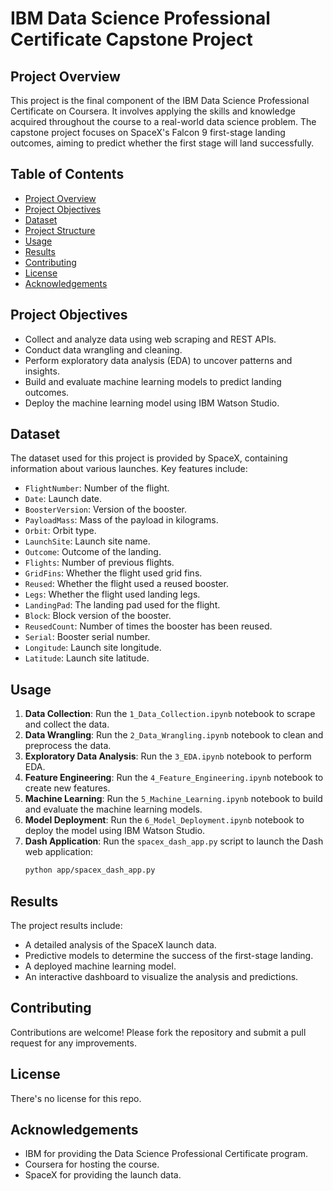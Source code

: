 # IBM Data Science Professional Certificate Capstone Project

## Project Overview

This project is the final component of the IBM Data Science Professional Certificate on Coursera. It involves applying the skills and knowledge acquired throughout the course to a real-world data science problem. The capstone project focuses on SpaceX's Falcon 9 first-stage landing outcomes, aiming to predict whether the first stage will land successfully.

## Table of Contents

- [Project Overview](#project-overview)
- [Project Objectives](#project-objectives)
- [Dataset](#dataset)
- [Project Structure](#project-structure)
- [Usage](#usage)
- [Results](#results)
- [Contributing](#contributing)
- [License](#license)
- [Acknowledgements](#acknowledgements)

## Project Objectives

- Collect and analyze data using web scraping and REST APIs.
- Conduct data wrangling and cleaning.
- Perform exploratory data analysis (EDA) to uncover patterns and insights.
- Build and evaluate machine learning models to predict landing outcomes.
- Deploy the machine learning model using IBM Watson Studio.

## Dataset

The dataset used for this project is provided by SpaceX, containing information about various launches. Key features include:

- `FlightNumber`: Number of the flight.
- `Date`: Launch date.
- `BoosterVersion`: Version of the booster.
- `PayloadMass`: Mass of the payload in kilograms.
- `Orbit`: Orbit type.
- `LaunchSite`: Launch site name.
- `Outcome`: Outcome of the landing.
- `Flights`: Number of previous flights.
- `GridFins`: Whether the flight used grid fins.
- `Reused`: Whether the flight used a reused booster.
- `Legs`: Whether the flight used landing legs.
- `LandingPad`: The landing pad used for the flight.
- `Block`: Block version of the booster.
- `ReusedCount`: Number of times the booster has been reused.
- `Serial`: Booster serial number.
- `Longitude`: Launch site longitude.
- `Latitude`: Launch site latitude.

## Usage

1. **Data Collection**: Run the `1_Data_Collection.ipynb` notebook to scrape and collect the data.
2. **Data Wrangling**: Run the `2_Data_Wrangling.ipynb` notebook to clean and preprocess the data.
3. **Exploratory Data Analysis**: Run the `3_EDA.ipynb` notebook to perform EDA.
4. **Feature Engineering**: Run the `4_Feature_Engineering.ipynb` notebook to create new features.
5. **Machine Learning**: Run the `5_Machine_Learning.ipynb` notebook to build and evaluate the machine learning models.
6. **Model Deployment**: Run the `6_Model_Deployment.ipynb` notebook to deploy the model using IBM Watson Studio.
7. **Dash Application**: Run the `spacex_dash_app.py` script to launch the Dash web application:
    ```sh
    python app/spacex_dash_app.py
    ```

## Results

The project results include:
- A detailed analysis of the SpaceX launch data.
- Predictive models to determine the success of the first-stage landing.
- A deployed machine learning model.
- An interactive dashboard to visualize the analysis and predictions.

## Contributing

Contributions are welcome! Please fork the repository and submit a pull request for any improvements.

## License

There's no license for this repo.

## Acknowledgements

- IBM for providing the Data Science Professional Certificate program.
- Coursera for hosting the course.
- SpaceX for providing the launch data.
